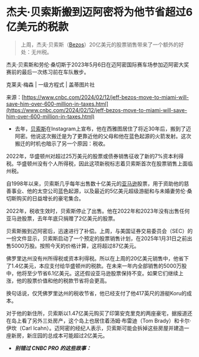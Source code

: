 <!--yml

category: 未分类

date: 2024-05-27 14:47:33

-->

# 杰夫·贝索斯搬到迈阿密将为他节省超过6亿美元的税款

> 上周，杰夫·贝索斯（[Bezos](https://www.cnbc.com/jeff-bezos/)）20亿美元的股票销售带来了一个额外的好处：无州税。

杰夫·贝索斯和劳伦·桑切斯于2023年5月6日在迈阿密国际赛车场参加迈阿密大奖赛前的最后一次练习前在车队散步。

克莱夫·梅森 | 一级方程式 | 盖蒂图片社

来源：[https://www.cnbc.com/2024/02/12/jeff-bezos-move-to-miami-will-save-him-over-600-million-in-taxes.html](https://www.cnbc.com/2024/02/12/jeff-bezos-move-to-miami-will-save-him-over-600-million-in-taxes.html)

-   去年，[贝索斯](https://www.cnbc.com/jeff-bezos/)在Instagram上宣布，他在西雅图居住了将近30年后，搬到了迈阿密。他说这次搬迁是为了更靠近他的父母和他在蓝色起源的火箭发射。这次搬迁的时机也暗示了另一个原因：税收。

2022年，华盛顿州对超过25万美元的股票或债券销售征收了新的7%资本利得税。华盛顿州没有个人所得税，因此这项新税标志着贝索斯首次在股票销售上面临州税。

自1998年以来，贝索斯几乎每年出售数十亿美元的[亚马逊](/quotes/AMZN/)股票，用于资助他的慈善事业、他的太空公司蓝色起源，以及最近的5亿美元超级游艇和与未婚妻劳伦·桑切斯购买的日益增长的豪宅集合。

2022年，税收生效时，贝索斯停止了出售。他在2022年和2023年没有出售任何亚马逊股票，去年年底只捐赠了2亿美元的股票。

贝索斯搬到迈阿密后，迅速进行了补偿。上周，与美国证券交易委员会（SEC）的一份文件显示，贝索斯启动了一个预定的股票销售计划，在2025年1月31日之前出售5000万股。按照今天的价格计算，这将超过87亿美元。

佛罗里达州没有州所得税或资本利得税。所以在上周的20亿美元销售中，他省下了1.4亿美元，本应支付给华盛顿州的税款。在未来一年内全部销售的5000万股中，他将至少节省6.1亿美元。这还假设亚马逊股票保持不变。如果它们继续上涨，他的股票价值和他的税款节省将会更高。

换句话说，仅凭佛罗里达州的税收节省，他已经支付了他417英尺的游艇Koru的成本。

对于他的新住所，贝索斯以1.47亿美元购买了印第安克里克的两座豪宅，据报道还在岛上看了另外三处房产，这个岛上也居住着汤姆·布雷迪（Tom Brady）和卡尔·伊坎（Carl Icahn）。迈阿密的经纪人表示，贝索斯可能会拆掉这些房屋并建造一座新房，新庄园的总成本可能超过2亿美元。

-   ***别错过 CNBC PRO 的这些故事：***
